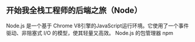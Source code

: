 ## 开始我全栈工程师的后端之旅（Node）

Node.js 是一个基于 Chrome V8引擎的JavaScript运行环境。它使用了一个事件驱动、非阻塞式 I/O 的模型，使其轻量又高效。 Node.js 的包管理器 npm


